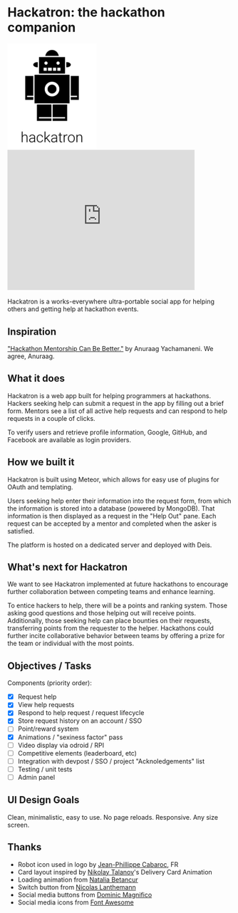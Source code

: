 Hackatron: the hackathon companion
==================================
<img src="https://raw.githubusercontent.com/TheWashingtonRedskins/Hackatron/bd01b6a236f2cfbef32f6c39239940b453fd5dd1/public/images/hackatron.png" width="200" alt="Hackatron logo">
<iframe width="420" height="315" src="https://www.youtube.com/embed/ZvAWzwYOl4o" frameborder="0" allowfullscreen></iframe>

Hackatron is a works-everywhere ultra-portable social app for helping
others and getting help at hackathon events.

## Inspiration
["Hackathon Mentorship Can Be Better."](https://medium.com/mhacks-v/hackathon-mentorship-can-be-better-425d9a190ce4) by Anuraag Yachamaneni. We agree, Anuraag.

## What it does
Hackatron is a web app built for helping programmers at hackathons. 
Hackers seeking help can submit a request in the app by filling out a brief form. 
Mentors see a list of all active help requests and can respond to help requests in a couple of clicks.

To verify users and retrieve profile information, Google, GitHub, and Facebook are available as login providers.

## How we built it
Hackatron is built using Meteor, which allows for easy use of plugins for OAuth and templating.

Users seeking help enter their information into the request form, from which the information is stored into a database (powered by MongoDB). 
That information is then displayed as a request in the "Help Out" pane.
Each request can be accepted by a mentor and completed when the asker is satisfied.

The platform is hosted on a dedicated server and deployed with Deis.
 

## What's next for Hackatron
We want to see Hackatron implemented at future hackathons to encourage further collaboration between competing teams and enhance learning.

To entice hackers to help, there will be a points and ranking system. 
Those asking good questions and those helping out will receive points. 
Additionally, those seeking help can place bounties on their requests, transferring points from the requester to the helper. 
Hackathons could further incite collaborative behavior between teams by offering a prize for the team or individual with the most points.

## Objectives / Tasks
Components (priority order):

  - [x] Request help
  - [x] View help requests
  - [x] Respond to help request / request lifecycle
  - [x] Store request history on an account / SSO
  - [ ] Point/reward system
  - [x] Animations / "sexiness factor" pass
  - [ ] Video display via odroid / RPI
  - [ ] Competitive elements (leaderboard, etc)
  - [ ] Integration with devpost / SSO / project "Acknoledgements" list
  - [ ] Testing / unit tests
  - [ ] Admin panel

## UI Design Goals
Clean, minimalistic, easy to use. 
No page reloads. 
Responsive. 
Any size screen.

## Thanks

 - Robot icon used in logo by [Jean-Phillippe Cabaroc](ihttps://thenounproject.com/cabaroc/), FR
 - Card layout inspired by [Nikolay Talanov](http://codepen.io/suez/)'s Delivery Card Animation
 - Loading animation from [Natalia Betancur](http://codepen.io/Nnatt/pen/RWWBKm)
 - Switch button from [Nicolas Lanthemann](http://codepen.io/vanderlanth/)
 - Social media buttons from [Dominic Magnifico](http://codepen.io/magnificode/)
 - Social media icons from [Font Awesome](http://fontawesome.io/)

